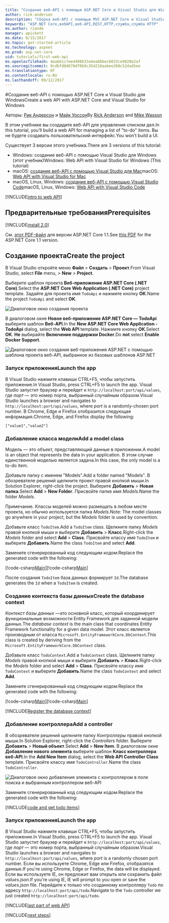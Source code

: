 ```yaml
---
title: "Создание веб-API с помощью ASP.NET Core и Visual Studio для Windows"
author: rick-anderson
description: "Сборка веб-API с помощью MVC ASP.NET Core и Visual Studio для Windows"
keywords: "ASP.NET Core,вебAPI,веб-API,REST,HTTP,служба,служба HTTP"
ms.author: riande
manager: wpickett
ms.date: 8/15/2017
ms.topic: get-started-article
ms.technology: aspnet
ms.prod: asp.net-core
uid: tutorials/first-web-api
ms.openlocfilehash: 4aab61c7ee4498b33a4ea8bbec6033ce9828e2af
ms.sourcegitcommit: 9cdbfd0d670d70b9c354216aabee260c52dad5ee
ms.translationtype: HT
ms.contentlocale: ru-RU
ms.lasthandoff: 09/12/2017
---
```

#<a name="create-a-web-api-with-aspnet-core-and-visual-studio-for-windows"></a><span data-ttu-id="269f2-104">Создание веб-API с помощью ASP.NET Core и Visual Studio для Windows</span><span class="sxs-lookup"><span data-stu-id="269f2-104">Create a web API with ASP.NET Core and Visual Studio for Windows</span></span>

<span data-ttu-id="269f2-105">Авторы: [Рик Андерсон](https://twitter.com/RickAndMSFT) и [Майк Уоссон](https://github.com/mikewasson)</span><span class="sxs-lookup"><span data-stu-id="269f2-105">By [Rick Anderson](https://twitter.com/RickAndMSFT) and [Mike Wasson](https://github.com/mikewasson)</span></span>

<span data-ttu-id="269f2-106">В этом учебнике вы создадите веб-API для управления списком дел.</span><span class="sxs-lookup"><span data-stu-id="269f2-106">In this tutorial, you’ll build a web API for managing a list of "to-do" items.</span></span> <span data-ttu-id="269f2-107">Вы не будете создавать пользовательский интерфейс.</span><span class="sxs-lookup"><span data-stu-id="269f2-107">You won’t build a UI.</span></span>

<span data-ttu-id="269f2-108">Существует 3 версии этого учебника.</span><span class="sxs-lookup"><span data-stu-id="269f2-108">There are 3 versions of this tutorial:</span></span>

* <span data-ttu-id="269f2-109">Windows: создание веб-API с помощью Visual Studio для Windows (этот учебник)</span><span class="sxs-lookup"><span data-stu-id="269f2-109">Windows: Web API with Visual Studio for Windows (This tutorial)</span></span>
* <span data-ttu-id="269f2-110">macOS: [создание веб-API с помощью Visual Studio для Mac](xref:tutorials/first-web-api-mac)</span><span class="sxs-lookup"><span data-stu-id="269f2-110">macOS: [Web API with Visual Studio for Mac](xref:tutorials/first-web-api-mac)</span></span>
* <span data-ttu-id="269f2-111">macOS, Linux, Windows: [создание веб-API с помощью Visual Studio Code](xref:tutorials/web-api-vsc)</span><span class="sxs-lookup"><span data-stu-id="269f2-111">macOS, Linux, Windows: [Web API with Visual Studio Code](xref:tutorials/web-api-vsc)</span></span>

<!-- WARNING: The code AND images in this doc are used by uid: tutorials/web-api-vsc, tutorials/first-web-api-mac and tutorials/first-web-api. If you change any code/images in this tutorial, update uid: tutorials/web-api-vsc -->

[!INCLUDE[intro to web API](../includes/webApi/intro.md)]

## <a name="prerequisites"></a><span data-ttu-id="269f2-112">Предварительные требования</span><span class="sxs-lookup"><span data-stu-id="269f2-112">Prerequisites</span></span>

[!INCLUDE[install 2.0](../includes/install2.0.md)]

<span data-ttu-id="269f2-113">См. [этот PDF-файл](https://github.com/aspnet/Docs/blob/master/aspnetcore/tutorials/first-web-api/_static/_webAPI.pdf) для версии ASP.NET Core 1.1.</span><span class="sxs-lookup"><span data-stu-id="269f2-113">See [this PDF](https://github.com/aspnet/Docs/blob/master/aspnetcore/tutorials/first-web-api/_static/_webAPI.pdf) for the ASP.NET Core 1.1 version.</span></span>

## <a name="create-the-project"></a><span data-ttu-id="269f2-114">Создание проекта</span><span class="sxs-lookup"><span data-stu-id="269f2-114">Create the project</span></span>

<span data-ttu-id="269f2-115">В Visual Studio откройте меню **Файл** > **Создать** > **Проект**.</span><span class="sxs-lookup"><span data-stu-id="269f2-115">From Visual Studio, select **File** menu, > **New** > **Project**.</span></span>

<span data-ttu-id="269f2-116">Выберите шаблон проекта **Веб-приложение ASP.NET Core (.NET Core)**.</span><span class="sxs-lookup"><span data-stu-id="269f2-116">Select the **ASP.NET Core Web Application (.NET Core)** project template.</span></span> <span data-ttu-id="269f2-117">Задайте для проекта имя `TodoApi` и нажмите кнопку **ОК**.</span><span class="sxs-lookup"><span data-stu-id="269f2-117">Name the project `TodoApi` and select **OK**.</span></span>

![Диалоговое окно создания проекта](first-web-api/_static/new-project.png)

<span data-ttu-id="269f2-119">В диалоговом окне **Новое веб-приложение ASP.NET Core — TodoApi** выберите шаблон **Веб-API**.</span><span class="sxs-lookup"><span data-stu-id="269f2-119">In the **New ASP.NET Core Web Application - TodoApi** dialog, select the **Web API** template.</span></span> <span data-ttu-id="269f2-120">Нажмите кнопку **ОК**.</span><span class="sxs-lookup"><span data-stu-id="269f2-120">Select **OK**.</span></span> <span data-ttu-id="269f2-121">**Не** выбирайте **Включение поддержки Docker**.</span><span class="sxs-lookup"><span data-stu-id="269f2-121">Do **not** select **Enable Docker Support**.</span></span>

![Диалоговое окно создания веб-приложения ASP.NET с помощью шаблона проекта веб-API, выбранное из базовых шаблонов ASP.NET](first-web-api/_static/web-api-project.png)

### <a name="launch-the-app"></a><span data-ttu-id="269f2-123">Запуск приложения</span><span class="sxs-lookup"><span data-stu-id="269f2-123">Launch the app</span></span>

<span data-ttu-id="269f2-124">В Visual Studio нажмите клавиши CTRL+F5, чтобы запустить приложение.</span><span class="sxs-lookup"><span data-stu-id="269f2-124">In Visual Studio, press CTRL+F5 to launch the app.</span></span> <span data-ttu-id="269f2-125">Visual Studio запустит браузер и перейдет к `http://localhost:port/api/values`, где *порт* — это номер порта, выбранный случайным образом.</span><span class="sxs-lookup"><span data-stu-id="269f2-125">Visual Studio launches a browser and navigates to `http://localhost:port/api/values`, where *port* is a randomly-chosen port number.</span></span> <span data-ttu-id="269f2-126">В Chrome, Edge и Firefox отобразится следующая информация.</span><span class="sxs-lookup"><span data-stu-id="269f2-126">Chrome, Edge, and Firefox display the following:</span></span>

```
["value1","value2"]
``` 

### <a name="add-a-model-class"></a><span data-ttu-id="269f2-127">Добавление класса модели</span><span class="sxs-lookup"><span data-stu-id="269f2-127">Add a model class</span></span>

<span data-ttu-id="269f2-128">Модель — это объект, представляющий данные в приложении.</span><span class="sxs-lookup"><span data-stu-id="269f2-128">A model is an object that represents the data in your application.</span></span> <span data-ttu-id="269f2-129">В этом случае единственной моделью является задача.</span><span class="sxs-lookup"><span data-stu-id="269f2-129">In this case, the only model is a to-do item.</span></span>

<span data-ttu-id="269f2-130">Добавьте папку с именем "Models".</span><span class="sxs-lookup"><span data-stu-id="269f2-130">Add a folder named "Models".</span></span> <span data-ttu-id="269f2-131">В обозревателе решений щелкните проект правой кнопкой мыши.</span><span class="sxs-lookup"><span data-stu-id="269f2-131">In Solution Explorer, right-click the project.</span></span> <span data-ttu-id="269f2-132">Выберите **Добавить** > **Новая папка**.</span><span class="sxs-lookup"><span data-stu-id="269f2-132">Select **Add** > **New Folder**.</span></span> <span data-ttu-id="269f2-133">Присвойте папке имя *Models*.</span><span class="sxs-lookup"><span data-stu-id="269f2-133">Name the folder *Models*.</span></span>

<span data-ttu-id="269f2-134">Примечание. Классы моделей можно размещать в любом месте проекта, но обычно используется папка *Models*.</span><span class="sxs-lookup"><span data-stu-id="269f2-134">Note: The model classes go anywhere in your project, but the *Models* folder is used by convention.</span></span>

<span data-ttu-id="269f2-135">Добавьте класс `TodoItem`.</span><span class="sxs-lookup"><span data-stu-id="269f2-135">Add a `TodoItem` class.</span></span> <span data-ttu-id="269f2-136">Щелкните папку *Models* правой кнопкой мыши и выберите **Добавить** > **Класс**.</span><span class="sxs-lookup"><span data-stu-id="269f2-136">Right-click the *Models* folder and select **Add** > **Class**.</span></span> <span data-ttu-id="269f2-137">Присвойте классу имя `TodoItem` и выберите **Добавить**.</span><span class="sxs-lookup"><span data-stu-id="269f2-137">Name the class `TodoItem` and select **Add**.</span></span>

<span data-ttu-id="269f2-138">Замените сгенерированный код следующим кодом:</span><span class="sxs-lookup"><span data-stu-id="269f2-138">Replace the generated code with the following:</span></span>

<span data-ttu-id="269f2-139">[!code-csharp[Main](first-web-api/sample/TodoApi/Models/TodoItem.cs)]</span><span class="sxs-lookup"><span data-stu-id="269f2-139">[!code-csharp[Main](first-web-api/sample/TodoApi/Models/TodoItem.cs)]</span></span>

<span data-ttu-id="269f2-140">После создания `TodoItem` база данных формирует `Id`.</span><span class="sxs-lookup"><span data-stu-id="269f2-140">The database generates the `Id` when a `TodoItem` is created.</span></span>

### <a name="create-the-database-context"></a><span data-ttu-id="269f2-141">Создание контекста базы данных</span><span class="sxs-lookup"><span data-stu-id="269f2-141">Create the database context</span></span>

<span data-ttu-id="269f2-142">*Контекст базы данных* —это основной класс, который координирует функциональные возможности Entity Framework для заданной модели данных.</span><span class="sxs-lookup"><span data-stu-id="269f2-142">The *database context* is the main class that coordinates Entity Framework functionality for a given data model.</span></span> <span data-ttu-id="269f2-143">Этот класс является производным от класса `Microsoft.EntityFrameworkCore.DbContext`.</span><span class="sxs-lookup"><span data-stu-id="269f2-143">This class is created by deriving from the `Microsoft.EntityFrameworkCore.DbContext` class.</span></span>

<span data-ttu-id="269f2-144">Добавьте класс `TodoContext`.</span><span class="sxs-lookup"><span data-stu-id="269f2-144">Add a `TodoContext` class.</span></span> <span data-ttu-id="269f2-145">Щелкните папку *Models* правой кнопкой мыши и выберите **Добавить** > **Класс**.</span><span class="sxs-lookup"><span data-stu-id="269f2-145">Right-click the *Models* folder and select **Add** > **Class**.</span></span> <span data-ttu-id="269f2-146">Присвойте классу имя `TodoContext` и выберите **Добавить**.</span><span class="sxs-lookup"><span data-stu-id="269f2-146">Name the class `TodoContext` and select **Add**.</span></span>

<span data-ttu-id="269f2-147">Замените сгенерированный код следующим кодом:</span><span class="sxs-lookup"><span data-stu-id="269f2-147">Replace the generated code with the following:</span></span>

<span data-ttu-id="269f2-148">[!code-csharp[Main](first-web-api/sample/TodoApi/Models/TodoContext.cs)]</span><span class="sxs-lookup"><span data-stu-id="269f2-148">[!code-csharp[Main](first-web-api/sample/TodoApi/Models/TodoContext.cs)]</span></span>

[!INCLUDE[Register the database context](../includes/webApi/register_dbContext.md)]

### <a name="add-a-controller"></a><span data-ttu-id="269f2-149">Добавление контроллера</span><span class="sxs-lookup"><span data-stu-id="269f2-149">Add a controller</span></span>

<span data-ttu-id="269f2-150">В обозревателе решений щелкните папку *Контроллеры* правой кнопкой мыши.</span><span class="sxs-lookup"><span data-stu-id="269f2-150">In Solution Explorer, right-click the *Controllers* folder.</span></span> <span data-ttu-id="269f2-151">Выберите **Добавить** > **Новый объект**.</span><span class="sxs-lookup"><span data-stu-id="269f2-151">Select **Add** > **New Item**.</span></span> <span data-ttu-id="269f2-152">В диалоговом окне **Добавление нового элемента** выберите шаблон **Класс контроллера веб-API**.</span><span class="sxs-lookup"><span data-stu-id="269f2-152">In the **Add New Item** dialog, select the **Web  API Controller Class** template.</span></span> <span data-ttu-id="269f2-153">Присвойте классу имя `TodoController`.</span><span class="sxs-lookup"><span data-stu-id="269f2-153">Name the class `TodoController`.</span></span>

![Диалоговое окно добавления элемента с контроллером в поле поиска и выбранным контроллером веб-API](first-web-api/_static/new_controller.png)

<span data-ttu-id="269f2-155">Замените сгенерированный код следующим кодом:</span><span class="sxs-lookup"><span data-stu-id="269f2-155">Replace the generated code with the following:</span></span>

[!INCLUDE[code and get todo items](../includes/webApi/getTodoItems.md)]
  
### <a name="launch-the-app"></a><span data-ttu-id="269f2-156">Запуск приложения</span><span class="sxs-lookup"><span data-stu-id="269f2-156">Launch the app</span></span>

<span data-ttu-id="269f2-157">В Visual Studio нажмите клавиши CTRL+F5, чтобы запустить приложение.</span><span class="sxs-lookup"><span data-stu-id="269f2-157">In Visual Studio, press CTRL+F5 to launch the app.</span></span> <span data-ttu-id="269f2-158">Visual Studio запустит браузер и перейдет к `http://localhost:port/api/values`, где *порт* — это номер порта, выбранный случайным образом.</span><span class="sxs-lookup"><span data-stu-id="269f2-158">Visual Studio launches a browser and navigates to `http://localhost:port/api/values`, where *port* is a randomly chosen port number.</span></span> <span data-ttu-id="269f2-159">Если вы используете Chrome, Edge или Firefox, отобразятся данные.</span><span class="sxs-lookup"><span data-stu-id="269f2-159">If you're using Chrome, Edge or Firefox, the data will be displayed.</span></span> <span data-ttu-id="269f2-160">Если вы используете IE, он предложит вам открыть или сохранить файл *values.json*.</span><span class="sxs-lookup"><span data-stu-id="269f2-160">If you're using IE, IE will prompt to you open or save the *values.json* file.</span></span> <span data-ttu-id="269f2-161">Перейдите к только что созданному контроллеру `Todo` по адресу `http://localhost:port/api/todo`.</span><span class="sxs-lookup"><span data-stu-id="269f2-161">Navigate to the `Todo` controller we just created `http://localhost:port/api/todo`.</span></span>

[!INCLUDE[last part of web API](../includes/webApi/end.md)]

[!INCLUDE[next steps](../includes/webApi/next.md)]

